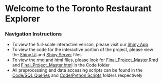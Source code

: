 # Welcome to the Toronto Restaurant Explorer

### Navigation Instructions

* To view the full-scale interactive verison, please visit our [Shiny App](https://edav-yelp.shinyapps.io/shiny/)
* To view the code for the interactive portion of the project, please view the [Shiny Ui](https://github.com/thegreatwarlo/EDAV_project/tree/master/Shiny/ui.R) and [Shiny Server](https://github.com/thegreatwarlo/EDAV_project/tree/master/Shiny/server.R) files
* To view the rmd and html files, please look for [Final_Project_Master.Rmd](https://github.com/thegreatwarlo/EDAV_project/tree/master/Code/Final_Project_Master.Rmd) 
and [Final_Project_Master.html](https://github.com/thegreatwarlo/EDAV_project/tree/master/Code/Final_Project_Master.tml) in the Code folder
* All preprocessing and data accessing scripts can be found in the [Code/SQL Queries](https://github.com/thegreatwarlo/EDAV_project/tree/master/Code/SQL_Queries) and [Code/Python Scripts](https://github.com/thegreatwarlo/EDAV_project/tree/master/Code/Python_Scripts) folders respectively
